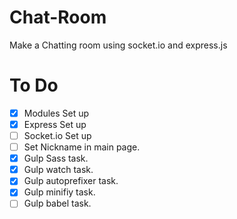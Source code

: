 # Chat-Room

Make a Chatting room using socket.io and express.js

# To Do

- [x] Modules Set up
- [x] Express Set up
- [ ] Socket.io Set up
- [ ] Set Nickname in main page.
- [x] Gulp Sass task.
- [x] Gulp watch task.
- [x] Gulp autoprefixer task.
- [x] Gulp minifiy task.
- [ ] Gulp babel task.
